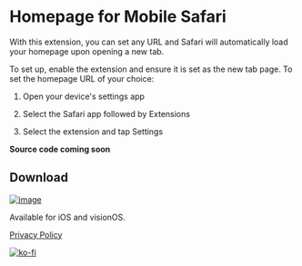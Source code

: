 # Homepage for Mobile Safari

With this extension, you can set any URL and Safari will automatically load your homepage upon opening a new tab.

To set up, enable the extension and ensure it is set as the new tab page. To set the homepage URL of your choice:

1. Open your device's settings app

2. Select the Safari app followed by Extensions

3. Select the extension and tap Settings

**Source code coming soon**

## Download

[![image](https://ahnafmahmud.com/files/badges/AppStore.svg)](https://apps.apple.com/app/homepage-for-safari/id6481118559)

Available for iOS and visionOS.

[Privacy Policy](https://ahnafmahmud.com/apps/Homepage/PrivacyPolicy.html)

[![ko-fi](https://ko-fi.com/img/githubbutton_sm.svg)](https://ko-fi.com/F1F1K06VY)
